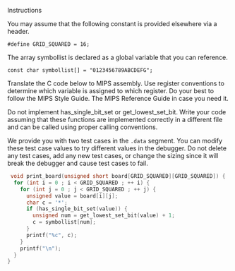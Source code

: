 Instructions

You may assume that the following constant is provided elsewhere via a header.

`#define GRID_SQUARED = 16;`

The array symbollist is declared as a global variable that you can reference.

`const char symbollist[] = "0123456789ABCDEFG";`

Translate the C code below to MIPS assembly. Use register conventions to determine which variable is assigned to which register. Do your best to follow the MIPS Style Guide. The MIPS Reference Guide in case you need it.

Do not implement has_single_bit_set or get_lowest_set_bit. Write your code assuming that these functions are implemented correctly in a different file and can be called using proper calling conventions.


 We provide you with two test cases in the `.data` segment. You can modify these test case values to try different values in the debugger. Do not delete any test cases, add any new test cases, or change the sizing since it will break the debugger and cause test cases to fail.

```c
 void print_board(unsigned short board[GRID_SQUARED][GRID_SQUARED]) {
  for (int i = 0 ; i < GRID_SQUARED ; ++ i) {
    for (int j = 0 ; j < GRID_SQUARED ; ++ j) {
      unsigned value = board[i][j];
      char c = '*';
      if (has_single_bit_set(value)) {
        unsigned num = get_lowest_set_bit(value) + 1;
        c = symbollist[num];
      }
      printf("%c", c);
    }
    printf("\n");
  }
}
```
